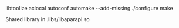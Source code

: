 libtoolize
aclocal
autoconf
automake --add-missing
./configure
make

Shared library in .libs/libaparapi.so
